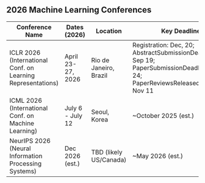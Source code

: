 ## 2026 Machine Learning Conferences
| Conference Name                                                            | Dates (2026)              | Location             | Key Deadline         | URL                                              |
|-----------------------------------------------------------------------------|----------------------------|----------------------|-----------------------|--------------------------------------------------|
| ICLR 2026 (International Conf. on Learning Representations)                | April 23-27, 2026  | Rio de Janeiro, Brazil | Registration: Dec, 20; AbstractSubmissionDeadline: Sep 19; PaperSubmissionDeadline: Sep 24; PaperReviewsReleasedToAuthors	Nov 11    | https://iclr.cc                                  |
| ICML 2026 (International Conf. on Machine Learning)                        | July 6 - July 12           | Seoul, Korea | ~October 2025 (est.)      | https://icml.cc                                  |
| NeurIPS 2026 (Neural Information Processing Systems)                       | Dec 2026 (est.)           | TBD (likely US/Canada)| ~May 2026 (est.)     | https://neurips.cc                               |
